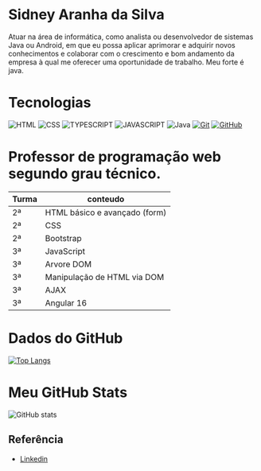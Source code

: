 
# Sidney Aranha da Silva

Atuar na área de informática, como analista ou desenvolvedor de sistemas Java ou Android, em que eu possa aplicar aprimorar e adquirir novos conhecimentos e colaborar com o crescimento e bom andamento da empresa à qual me oferecer uma oportunidade de trabalho. 
Meu forte é java. 



# Tecnologias
![HTML](https://img.shields.io/badge/html5-192436?style=for-the-badge&logo=html5&logoColor=orange)
![CSS](https://img.shields.io/badge/css3-192436?style=for-the-badge&logo=css3)
![TYPESCRIPT](https://img.shields.io/badge/Typescript-192436?style=for-the-badge&logo=typescript)
![JAVASCRIPT](https://img.shields.io/badge/JavaScript-192436?style=for-the-badge&logo=javascript)
![Java](https://img.shields.io/badge/Java-000?style=for-the-badge&logo=java&logoColor=30A3DC)
[![Git](https://img.shields.io/badge/Git-000?style=for-the-badge&logo=git&logoColor=E94D5F)]()
[![GitHub](https://img.shields.io/badge/GitHub-000?style=for-the-badge&logo=github&logoColor=30A3DC)]()


# Professor de programação web segundo grau técnico. 
|Turma|conteudo|
|-------|---------|
|2ª|HTML básico e avançado (form)|
|2ª|CSS|
|2ª|Bootstrap|
|3ª|JavaScript|
|3ª|Arvore DOM|
|3ª|Manipulação de HTML via DOM|
|3ª|AJAX|
|3ª|Angular 16|


# Dados do GitHub

[![Top Langs](https://github-readme-stats.vercel.app/api/top-langs/?username=sidneyaranhasilva&theme=transparent&bg_color=005&border_color=30A3DC&title_color=E94D5F&text_color=FFF)](https://github.com/sidneyaranhasilva)


# Meu GitHub Stats


![GitHub stats](https://github-readme-stats-git-masterrstaa-rickstaa.vercel.app/api?username=sidneyaranhasilva&count_private=true&show_icons=true&theme=transparent&bg_color=005&border_color=30A3DC&title_color=E94D5F&text_color=FFF&custom_title=Total%20Commits&hide=prs)

## Referência

 - [Linkedin](https://www.linkedin.com/in/sidney-aranha-da-silva-936053b1/)

